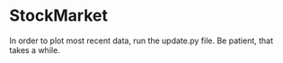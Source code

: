 # StockMarket

In order to plot most recent data, run the update.py file.
Be patient, that takes a while.
